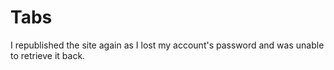 # Tabs
I republished the site again as I lost my account's password and was unable to retrieve it back.
